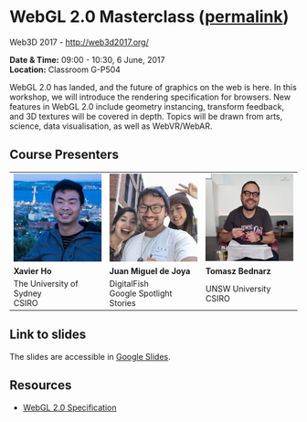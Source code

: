 # WebGL 2.0 Masterclass ([permalink](https://spaxe.github.io/webgl2-masterclass/))
Web3D 2017 - http://web3d2017.org/

**Date & Time:** 09:00 - 10:30, 6 June, 2017<br>
**Location:** Classroom G-P504

WebGL 2.0 has landed, and the future of graphics on the web is here. In this workshop, we will introduce the rendering specification for browsers. New features in WebGL 2.0 include geometry instancing, transform feedback, and 3D textures will be covered in depth. Topics will be drawn from arts, science, data visualisation, as well as WebVR/WebAR.

## Course Presenters

<table>
  <tbody>
    <tr>
      <td><img src="https://raw.githubusercontent.com/Spaxe/webgl2-masterclass/master/images/xavier.png" alt="Xavier" width="200"></td>
      <td><img src="https://raw.githubusercontent.com/Spaxe/webgl2-masterclass/master/images/juan.png" alt="Juan" width="200"></td>
      <td><img src="https://raw.githubusercontent.com/Spaxe/webgl2-masterclass/master/images/tomasz.png" alt="Tomasz" width="200"></td>
    </tr>
    <tr>
      <td><strong>Xavier Ho</strong></td>
      <td><strong>Juan Miguel de Joya</strong></td>
      <td><strong>Tomasz Bednarz</strong></td>
    </tr>
    <tr>
      <td>The University of Sydney<br>CSIRO</td>
      <td>DigitalFish<br>Google Spotlight Stories</td>
      <td>UNSW University<br>CSIRO</td>
    </tr>
  </tbody>
</table>

## Link to slides
The slides are accessible in [Google Slides](https://docs.google.com/presentation/d/15_yBo_U4n_J54Q-PnpYYejnwk5xDak_Bbd-BMjo7UFU/edit#slide=id.g209618ea61_0_6).

## Resources
 * [WebGL 2.0 Specification](https://www.khronos.org/registry/webgl/specs/latest/2.0/)